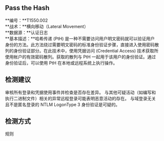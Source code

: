 ## Pass the Hash  
**编号：**T1550.002  
**战术：**横向移动（Lateral Movement）  
**数据源：**认证日志  
**基本描述：**哈希传递 (PtH) 是一种不需要访问用户明文密码就可以验证用户身份的方法。此方法绕过需要明文密码的标准身份验证步骤，直接进入使用密码散列的身份验证部分。在此技术中，使用凭据访问 (Credential Access) 技术获取所使用帐户的有效密码散列。获取的散列与 PtH 一起用于该用户的身份验证。通过身份验证后，可以使用 PtH 在本地或远程系统上执行操作。  
## 检测建议  
审核所有登录和凭据使用事件并检查是否存在差异。 与其他可疑活动（如编写和执行二进制文件）相关的异常远程登录可能表明恶意活动的存在。 与域登录无关且不是匿名登录的 NTLM LogonType 3 身份验证是可疑的。  
## 检测方式  
规则